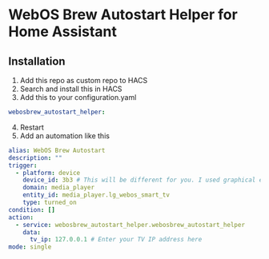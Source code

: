 # WebOS Brew Autostart Helper for Home Assistant

## Installation

1. Add this repo as custom repo to HACS
2. Search and install this in HACS
3. Add this to your configuration.yaml

```yaml
webosbrew_autostart_helper:
```

4. Restart
5. Add an automation like this

```yaml
alias: WebOS Brew Autostart
description: ""
trigger:
  - platform: device
    device_id: 3b3 # This will be different for you. I used graphical editor to figure this out
    domain: media_player
    entity_id: media_player.lg_webos_smart_tv
    type: turned_on
condition: []
action:
  - service: webosbrew_autostart_helper.webosbrew_autostart_helper
    data:
      tv_ip: 127.0.0.1 # Enter your TV IP address here
mode: single
```
